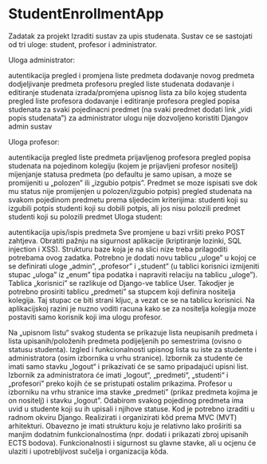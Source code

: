 # StudentEnrollmentApp

Zadatak za projekt
Izraditi sustav za upis studenata. Sustav ce se sastojati od tri uloge: student, profesor i administrator.

Uloga administrator:

autentikacija
pregled i promjena liste predmeta
dodavanje novog predmeta
dodjeljivanje predmeta profesoru
pregled liste studenata
dodavanje i editiranje studenata
izrada/promjena upisnog lista za bilo kojeg studenta
pregled liste profesora
dodavanje i editiranje profesora
pregled popisa studenata za svaki pojedinacni predmet (na svaki predmet dodati link „vidi popis studenata”)
za administrator ulogu nije dozvoljeno koristiti Djangov admin sustav

Uloga profesor:

autentikacija
pregled liste predmeta prijavljenog profesora
pregled popisa studenata na pojedinom kolegiju (kojem je prijavljeni profesor nositelj)
mijenjanje statusa predmeta (po defaultu je samo upisan, a moze se promijeniti u „polozen” ili „izgubio potpis”. Predmet se moze ispisati sve dok mu status nije promijenjen u polozen/izgubio potpis)
pregled studenata na svakom pojedinom predmetu prema sljedecim kriterijima:
studenti koji su izgubili potpis
studenti koji su dobili potpis, ali jos nisu polozili predmet
studenti koji su polozili predmet
Uloga student:

autentikacija
upis/ispis predmeta
Sve promjene u bazi vršiti preko POST zahtjeva. Obratiti pažnju na sigurnost aplikacije (kriptiranje lozinki, SQL injection i XSS). Strukturu baze koja je na slici nize treba prilagoditi potrebama ovog zadatka. Potrebno je dodati novu tablicu „uloge” u kojoj ce se definirati uloge „admin”, „profesor” i „student” (u tablici korisnici izmijeniti stupac „uloga” iz „enum” tipa podatka i napraviti relaciju na tablicu „uloge”). Tablica „korisnici” se razlikuje od Django-ve tablice User. Takodjer je potrebno prosiriti tablicu „predmeti” sa stupcem koji definira nositelja kolegija. Taj stupac ce biti strani kljuc, a vezat ce se na tablicu korisnici. Na aplikacijskoj razini je nuzno voditi racuna kako se za nositelja kolegija moze postaviti samo korisnik koji ima ulogu profesor. 

Na „upisnom listu“ svakog studenta se prikazuje lista neupisanih predmeta i lista upisanih/položenih predmeta podijeljenih po semestrima (ovisno o statusu studenta). Izgled i funkcionalnosti upisnog lista su iste za studente i administratora (osim izbornika u vrhu stranice). Izbornik za studente će imati samo stavku „logout“ i prikazivati će se samo pripadajući upisni list. Izbornik za administratora će imati „logout“, „predmeti“, „studenti“ i „profesori” preko kojih će se pristupati ostalim prikazima. Profesor u izborniku na vrhu stranice ima stavke „predmeti” (prikaz predmeta kojima je on nositelj) i stavku „logout”. Odabirom svakog pojedinog predmeta ima uvid u studente koji su ih upisali i njihove statuse. Kod je potrebno izraditi u radnom okviru Django. Realizirati i organizirati kôd prema MVC (MVT) arhitekturi. Obavezno je imati strukturu koju je relativno lako proširiti sa manjim dodatnim funkcionalnostima (npr. dodati i prikazati zbroj upisanih ECTS bodova). Funkcionalnosti i sigurnost su glavne stavke, ali u ocjenu će ulaziti i upotrebljivost sučelja i organizacija kôda.
